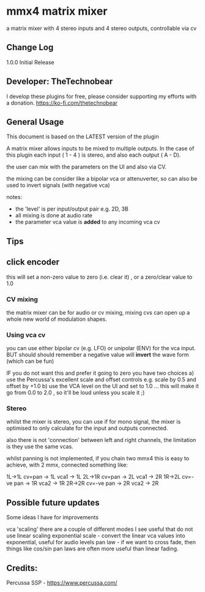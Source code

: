 # mmx4 matrix mixer

a matrix mixer with 4 stereo inputs and 4 stereo outputs, controllable via cv


## Change Log

1.0.0 Initial Release 

## Developer: TheTechnobear
I develop these plugins for free, please consider supporting my efforts with a donation.
https://ko-fi.com/thetechnobear


## General Usage 

This document is based on the LATEST version of the plugin

A matrix mixer allows inputs to be mixed to multiple outputs.
In the case of this plugin each input ( 1 - 4 ) is stereo, and also each output ( A - D).

the user can mix with the parameters on the UI and also via CV.

the mixing can be consider like a bipolar vca or attenuverter, so can also be used to invert signals (with negative vca)


notes:
- the 'level' is per input/output pair e.g.  2D, 3B 
- all mixing is done at audio rate
- the parameter vca value is **added** to any incoming vca cv




## Tips

## click encoder
this will set a non-zero value to zero (i.e. clear it) , or a zero/clear value to 1.0


### CV mixing
the matrix mixer can be for audio or cv mixing, mixing cvs can open up a whole new world of modulation shapes.


### Using vca cv

you can use either bipolar cv (e.g. LFO) or unipolar (ENV) for the vca input.
BUT should should remember a negative value will **invert** the wave form (which can be fun)

IF you do not want this and prefer it going to zero you have two choices
a) use the Percussa's excellent scale and offset controls  e.g. scale by 0.5 and offset  by +1.0
b) use the VCA level on the UI and set to 1.0 ... this will make it go from 0.0 to 2.0 , so it'll be loud unless you scale it ;) 


### Stereo
whilst the mixer is stereo, you can use if for mono signal, the mixer is optimised to only calculate for the input and outputs connected.

also there is not 'connection' between left and right channels, the limitation is they use the same vcas.

whilst panning is not implemented, if you chain two mmx4 this is easy to achieve, with 2 mmx, connected something like:

1L->1L  cv=pan       -> 1L  vca1 -> 1L
2L->1R  cv=pan       -> 2L  vca1 -> 2R
1R->2L  cv=-ve pan   -> 1R  vca2 -> 1R
2R->2R  cv=-ve pan   -> 2R  vca2 -> 2R



## Possible future updates
Some ideas I have for improvements

vca 'scaling' 
there are a couple of different modes I see useful that do not use linear scaling
exponential scale - convert the linear vca values into exponential, useful for audio levels
pan law - if we want to cross fade, then things like cos/sin pan laws are often more useful than linear fading.



## Credits: 

Percussa SSP - https://www.percussa.com/ 

